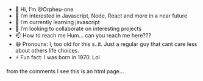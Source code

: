- 👋 Hi, I’m @Orpheu-one
- 👀 I’m interested in Javascript, Node, React and more in a near future
- 🌱 I’m currently learning javascript
- 💞️ I’m looking to collaborate on interesting projects
- 📫 How to reach me Hum... can you reach me here??? 
- 😄 Pronouns: I, too old for this s..it. Just a regular guy that cant care less about others life choices.
- ⚡ Fun fact: I was born in 1970. Lol

<!---
Orpheu-one/Orpheu-one is a ✨ special ✨ repository because its `README.md` (this file) appears on your GitHub profile.
You can click the Preview link to take a look at your changes.
--->
from the comments I see this is an html page...

